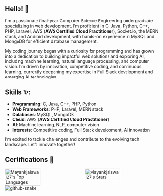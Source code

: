 ## Hello! 👋

I'm a passionate final-year Computer Science Engineering undergraduate specializing in web development. I’m proficient in C, Java, Python, C++, PHP, Laravel, AWS (**AWS Certified Cloud Practitioner**), Socket.io, the MERN stack, and Android development, with hands-on experience in MySQL and MongoDB for efficient database management.

My coding journey began with a curiosity for programming and has grown into a dedication to building impactful web solutions and exploring AI, including machine learning, natural language processing, and computer vision. I’m driven by innovation, competitive coding, and continuous learning, currently deepening my expertise in Full Stack development and emerging AI technologies.

## Skills ✨:
- **Programming**: C, Java, C++, PHP, Python  
- **Web Frameworks**: PHP, Laravel, MERN stack  
- **Databases**: MySQL, MongoDB
- **Cloud**: AWS (**AWS Certified Cloud Practitioner**)  
- **AI**: Machine learning, NLP, computer vision  
- **Interests**: Competitive coding, Full Stack development, AI innovation  

I’m excited to tackle challenges and contribute to the evolving tech landscape. Let’s innovate together!

## Certifications 🏅
<!--START_SECTION:badges-->
<!--END_SECTION:badges-->

<div style="display: flex; justify-content: space-between; gap: 10px;">
    <img src="https://github-readme-stats.vercel.app/api/top-langs/?username=Mayankjaiswal27&theme=highcontrast&show_icons=true&hide_border=true&layout=compact" alt="Mayankjaiswal27's Top Languages" width="48%" height="40%" />
    <img src="https://github-readme-stats.vercel.app/api?username=Mayankjaiswal27&theme=highcontrast&show_icons=true&hide_border=true&count_private=true" alt="Mayankjaiswal27's Stats" width="48%" height="50%" />
</div>

<picture>
  <source media="(prefers-color-scheme: dark)" srcset="https://raw.githubusercontent.com/tobiasmeyhoefer/tobiasmeyhoefer/output/github-snake-dark.svg" />
  <source media="(prefers-color-scheme: light)" srcset="https://raw.githubusercontent.com/tobiasmeyhoefer/tobiasmeyhoefer/output/github-snake.svg" />
  <img alt="github-snake" src="https://raw.githubusercontent.com/tobiasmeyhoefer/tobiasmeyhoefer/output/github-snake.svg" />
</picture>
